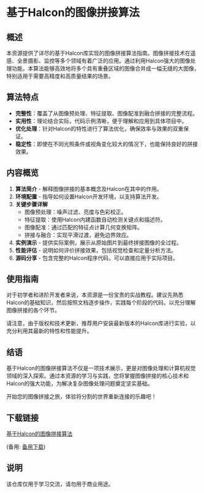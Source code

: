 # 基于Halcon的图像拼接算法

## 概述

本资源提供了详尽的基于Halcon库实现的图像拼接算法指南。图像拼接技术在遥感、全景摄影、监控等多个领域有着广泛的应用。通过利用Halcon强大的图像处理功能，本算法能够高效地将多个具有重叠区域的图像合并成一幅无缝的大图像，特别适用于需要高精度和高质量结果的场景。

## 算法特点

- **完整性**：覆盖了从图像预处理、特征提取、图像配准到融合拼接的完整流程。
- **实用性**：理论结合实际，代码示例清晰，便于理解和应用到具体项目中。
- **优化处理**：针对Halcon的特性进行了算法优化，确保效率与效果的双重保证。
- **稳定性**：即使在不同光照条件或视角变化较大的情况下，也能保持良好的拼接效果。

## 内容概览

1. **算法简介** - 解释图像拼接的基本概念及Halcon在其中的作用。
2. **环境配置** - 指导如何设置Halcon开发环境，以支持算法开发。
3. **关键步骤详解**
   - 图像预处理：噪声过滤、亮度与色彩校正。
   - 特征提取：使用Halcon内建函数自动检测关键点和描述符。
   - 图像配准：通过匹配的特征点计算几何变换矩阵。
   - 拼接与融合：实现平滑过渡，避免边界效应。
4. **实例演示** - 提供实际案例，展示从原始图片到最终拼接图像的全过程。
5. **性能评估** - 说明如何评价拼接效果，包括视觉检查和定量分析方法。
6. **源码分享** - 包含完整的Halcon程序代码，可以直接应用于实际项目。

## 使用指南

对于初学者和进阶开发者来说，本资源是一份宝贵的实战教程。建议先熟悉Halcon的基础知识，然后按照文档逐步操作，实践每个阶段的代码，以充分理解图像拼接的各个环节。

请注意，由于版权和技术更新，推荐用户安装最新版本的Halcon库进行实验，以充分利用其最新的特性和性能提升。

## 结语

基于Halcon的图像拼接算法不仅是一项技术展示，更是对图像处理和计算机视觉领域的深入探索。通过本资源的学习与实践，您将掌握图像拼接的核心技术和Halcon的强大功能，为解决复杂图像处理问题奠定坚实基础。

开始您的图像拼接之旅，体验将分割的世界重新连接的乐趣吧！

## 下载链接
[基于Halcon的图像拼接算法](https://pan.quark.cn/s/367b7a69e7c5) 

(备用: [备用下载](https://pan.baidu.com/s/1Y_pqGbuL6wFIYprhDx24oA?pwd=1234))

## 说明

该仓库仅用于学习交流，请勿用于商业用途。
